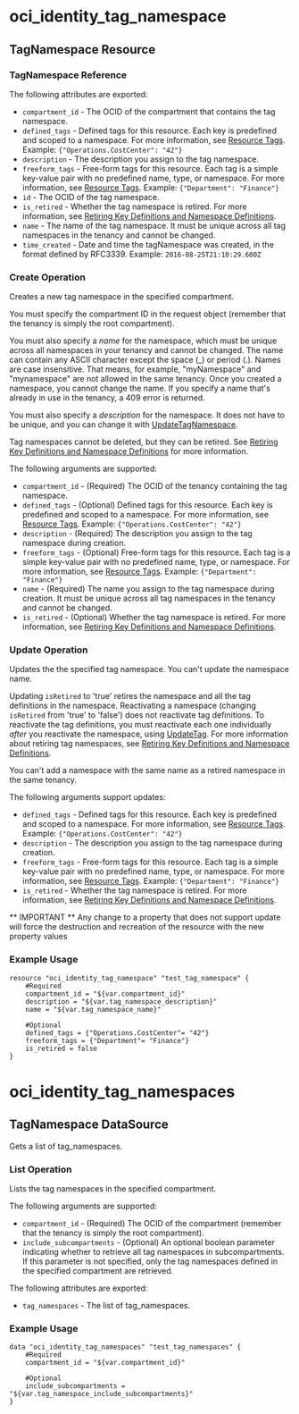 # oci_identity_tag_namespace

## TagNamespace Resource

### TagNamespace Reference

The following attributes are exported:

* `compartment_id` - The OCID of the compartment that contains the tag namespace.
* `defined_tags` - Defined tags for this resource. Each key is predefined and scoped to a namespace. For more information, see [Resource Tags](https://docs.us-phoenix-1.oraclecloud.com/Content/General/Concepts/resourcetags.htm). Example: `{"Operations.CostCenter": "42"}` 
* `description` - The description you assign to the tag namespace.
* `freeform_tags` - Free-form tags for this resource. Each tag is a simple key-value pair with no predefined name, type, or namespace. For more information, see [Resource Tags](https://docs.us-phoenix-1.oraclecloud.com/Content/General/Concepts/resourcetags.htm). Example: `{"Department": "Finance"}` 
* `id` - The OCID of the tag namespace.
* `is_retired` - Whether the tag namespace is retired. For more information, see [Retiring Key Definitions and Namespace Definitions](https://docs.us-phoenix-1.oraclecloud.com/Content/Identity/Concepts/taggingoverview.htm#Retiring). 
* `name` - The name of the tag namespace. It must be unique across all tag namespaces in the tenancy and cannot be changed. 
* `time_created` - Date and time the tagNamespace was created, in the format defined by RFC3339. Example: `2016-08-25T21:10:29.600Z` 



### Create Operation
Creates a new tag namespace in the specified compartment.

You must specify the compartment ID in the request object (remember that the tenancy is simply the root
compartment).

You must also specify a *name* for the namespace, which must be unique across all namespaces in your tenancy
and cannot be changed. The name can contain any ASCII character except the space (_) or period (.).
Names are case insensitive. That means, for example, "myNamespace" and "mynamespace" are not allowed
in the same tenancy. Once you created a namespace, you cannot change the name.
If you specify a name that's already in use in the tenancy, a 409 error is returned.

You must also specify a *description* for the namespace.
It does not have to be unique, and you can change it with
[UpdateTagNamespace](https://docs.us-phoenix-1.oraclecloud.com/api/#/en/tagging/20170101/TagNamespace/UpdateTagNamespace).

Tag namespaces cannot be deleted, but they can be retired.
See [Retiring Key Definitions and Namespace Definitions](https://docs.us-phoenix-1.oraclecloud.com/Content/Identity/Concepts/taggingoverview.htm#Retiring) for more information.


The following arguments are supported:

* `compartment_id` - (Required) The OCID of the tenancy containing the tag namespace.
* `defined_tags` - (Optional) Defined tags for this resource. Each key is predefined and scoped to a namespace. For more information, see [Resource Tags](https://docs.us-phoenix-1.oraclecloud.com/Content/General/Concepts/resourcetags.htm). Example: `{"Operations.CostCenter": "42"}` 
* `description` - (Required) The description you assign to the tag namespace during creation.
* `freeform_tags` - (Optional) Free-form tags for this resource. Each tag is a simple key-value pair with no predefined name, type, or namespace. For more information, see [Resource Tags](https://docs.us-phoenix-1.oraclecloud.com/Content/General/Concepts/resourcetags.htm). Example: `{"Department": "Finance"}` 
* `name` - (Required) The name you assign to the tag namespace during creation. It must be unique across all tag namespaces in the tenancy and cannot be changed.
* `is_retired` - (Optional) Whether the tag namespace is retired. For more information, see [Retiring Key Definitions and Namespace Definitions](https://docs.us-phoenix-1.oraclecloud.com/Content/Identity/Concepts/taggingoverview.htm#Retiring). 
 


### Update Operation
Updates the the specified tag namespace. You can't update the namespace name.

Updating `isRetired` to 'true' retires the namespace and all the tag definitions in the namespace. Reactivating a
namespace (changing `isRetired` from 'true' to 'false') does not reactivate tag definitions.
To reactivate the tag definitions, you must reactivate each one individually *after* you reactivate the namespace,
using [UpdateTag](https://docs.us-phoenix-1.oraclecloud.com/api/#/en/identity/20160918/Tag/UpdateTag). For more information about retiring tag namespaces, see
[Retiring Key Definitions and Namespace Definitions](https://docs.us-phoenix-1.oraclecloud.com/Content/Identity/Concepts/taggingoverview.htm#Retiring).

You can't add a namespace with the same name as a retired namespace in the same tenancy.


The following arguments support updates:
* `defined_tags` - Defined tags for this resource. Each key is predefined and scoped to a namespace. For more information, see [Resource Tags](https://docs.us-phoenix-1.oraclecloud.com/Content/General/Concepts/resourcetags.htm). Example: `{"Operations.CostCenter": "42"}` 
* `description` - The description you assign to the tag namespace during creation.
* `freeform_tags` - Free-form tags for this resource. Each tag is a simple key-value pair with no predefined name, type, or namespace. For more information, see [Resource Tags](https://docs.us-phoenix-1.oraclecloud.com/Content/General/Concepts/resourcetags.htm). Example: `{"Department": "Finance"}` 
* `is_retired` - Whether the tag namespace is retired. For more information, see [Retiring Key Definitions and Namespace Definitions](https://docs.us-phoenix-1.oraclecloud.com/Content/Identity/Concepts/taggingoverview.htm#Retiring). 


** IMPORTANT **
Any change to a property that does not support update will force the destruction and recreation of the resource with the new property values

### Example Usage

```hcl
resource "oci_identity_tag_namespace" "test_tag_namespace" {
	#Required
	compartment_id = "${var.compartment_id}"
	description = "${var.tag_namespace_description}"
	name = "${var.tag_namespace_name}"

	#Optional
	defined_tags = {"Operations.CostCenter"= "42"}
	freeform_tags = {"Department"= "Finance"}
	is_retired = false
}
```

# oci_identity_tag_namespaces

## TagNamespace DataSource

Gets a list of tag_namespaces.

### List Operation
Lists the tag namespaces in the specified compartment.

The following arguments are supported:

* `compartment_id` - (Required) The OCID of the compartment (remember that the tenancy is simply the root compartment). 
* `include_subcompartments` - (Optional) An optional boolean parameter indicating whether to retrieve all tag namespaces in subcompartments. If this parameter is not specified, only the tag namespaces defined in the specified compartment are retrieved. 


The following attributes are exported:

* `tag_namespaces` - The list of tag_namespaces.

### Example Usage

```hcl
data "oci_identity_tag_namespaces" "test_tag_namespaces" {
	#Required
	compartment_id = "${var.compartment_id}"

	#Optional
	include_subcompartments = "${var.tag_namespace_include_subcompartments}"
}
```